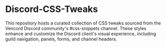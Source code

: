 # Discord-CSS-Tweaks
This repository hosts a curated collection of CSS tweaks sourced from the Vencord Discord community's #css-snippets channel. These styles enhance and customize the Discord client's visual experience, including guild navigation, panels, forms, and channel headers.
